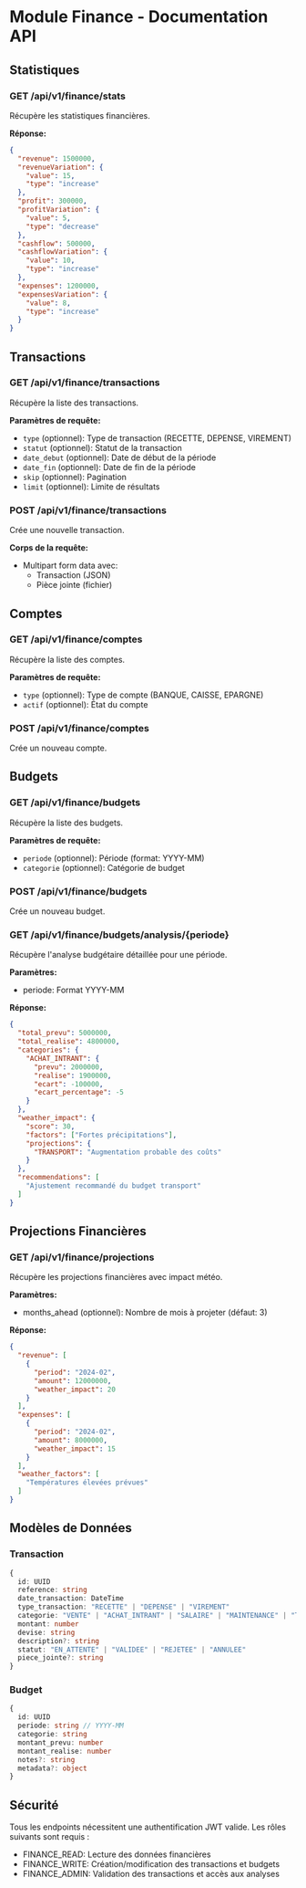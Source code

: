 # Module Finance - Documentation API

## Statistiques

### GET /api/v1/finance/stats
Récupère les statistiques financières.

**Réponse:**
```json
{
  "revenue": 1500000,
  "revenueVariation": {
    "value": 15,
    "type": "increase"
  },
  "profit": 300000,
  "profitVariation": {
    "value": 5,
    "type": "decrease"
  },
  "cashflow": 500000,
  "cashflowVariation": {
    "value": 10,
    "type": "increase"
  },
  "expenses": 1200000,
  "expensesVariation": {
    "value": 8,
    "type": "increase"
  }
}
```

## Transactions

### GET /api/v1/finance/transactions
Récupère la liste des transactions.

**Paramètres de requête:**
- `type` (optionnel): Type de transaction (RECETTE, DEPENSE, VIREMENT)
- `statut` (optionnel): Statut de la transaction
- `date_debut` (optionnel): Date de début de la période
- `date_fin` (optionnel): Date de fin de la période
- `skip` (optionnel): Pagination
- `limit` (optionnel): Limite de résultats

### POST /api/v1/finance/transactions
Crée une nouvelle transaction.

**Corps de la requête:**
- Multipart form data avec:
  - Transaction (JSON)
  - Pièce jointe (fichier)

## Comptes

### GET /api/v1/finance/comptes
Récupère la liste des comptes.

**Paramètres de requête:**
- `type` (optionnel): Type de compte (BANQUE, CAISSE, EPARGNE)
- `actif` (optionnel): État du compte

### POST /api/v1/finance/comptes
Crée un nouveau compte.

## Budgets

### GET /api/v1/finance/budgets
Récupère la liste des budgets.

**Paramètres de requête:**
- `periode` (optionnel): Période (format: YYYY-MM)
- `categorie` (optionnel): Catégorie de budget

### POST /api/v1/finance/budgets
Crée un nouveau budget.

### GET /api/v1/finance/budgets/analysis/{periode}
Récupère l'analyse budgétaire détaillée pour une période.

**Paramètres:**
- periode: Format YYYY-MM

**Réponse:**
```json
{
  "total_prevu": 5000000,
  "total_realise": 4800000,
  "categories": {
    "ACHAT_INTRANT": {
      "prevu": 2000000,
      "realise": 1900000,
      "ecart": -100000,
      "ecart_percentage": -5
    }
  },
  "weather_impact": {
    "score": 30,
    "factors": ["Fortes précipitations"],
    "projections": {
      "TRANSPORT": "Augmentation probable des coûts"
    }
  },
  "recommendations": [
    "Ajustement recommandé du budget transport"
  ]
}
```

## Projections Financières

### GET /api/v1/finance/projections
Récupère les projections financières avec impact météo.

**Paramètres:**
- months_ahead (optionnel): Nombre de mois à projeter (défaut: 3)

**Réponse:**
```json
{
  "revenue": [
    {
      "period": "2024-02",
      "amount": 12000000,
      "weather_impact": 20
    }
  ],
  "expenses": [
    {
      "period": "2024-02",
      "amount": 8000000,
      "weather_impact": 15
    }
  ],
  "weather_factors": [
    "Températures élevées prévues"
  ]
}
```

## Modèles de Données

### Transaction
```typescript
{
  id: UUID
  reference: string
  date_transaction: DateTime
  type_transaction: "RECETTE" | "DEPENSE" | "VIREMENT"
  categorie: "VENTE" | "ACHAT_INTRANT" | "SALAIRE" | "MAINTENANCE" | "TRANSPORT" | "AUTRE"
  montant: number
  devise: string
  description?: string
  statut: "EN_ATTENTE" | "VALIDEE" | "REJETEE" | "ANNULEE"
  piece_jointe?: string
}
```

### Budget
```typescript
{
  id: UUID
  periode: string // YYYY-MM
  categorie: string
  montant_prevu: number
  montant_realise: number
  notes?: string
  metadata?: object
}
```

## Sécurité

Tous les endpoints nécessitent une authentification JWT valide.
Les rôles suivants sont requis :
- FINANCE_READ: Lecture des données financières
- FINANCE_WRITE: Création/modification des transactions et budgets
- FINANCE_ADMIN: Validation des transactions et accès aux analyses
